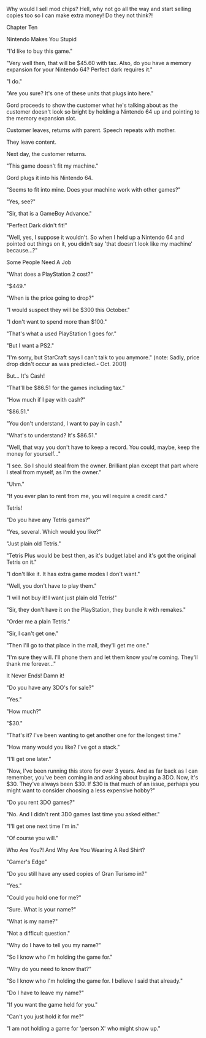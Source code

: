 
 

 

 

 

 

 

 

 

 

 




Why would I sell mod chips?  Hell, why not go all the way and start selling copies too so I can make extra money!  Do they not think?!













Chapter Ten


Nintendo Makes You Stupid

"I'd like to buy this game."

"Very well then, that will be $45.60 with tax.  Also, do you have a memory expansion for your Nintendo 64?  Perfect dark requires it."

"I do."

"Are you sure? It's one of these units that plugs into here."  

Gord proceeds to show the customer what he's talking about as the customer doesn't look so bright by holding a Nintendo 64 up and pointing to the memory expansion slot.

Customer leaves, returns with parent.  Speech repeats with mother.

They leave content.

Next day, the customer returns.

"This game doesn't fit my machine."

Gord plugs it into his Nintendo 64.

"Seems to fit into mine.  Does your machine work with other games?"

"Yes, see?"

<Dramatic Pause>

"Sir, that is a GameBoy Advance."

"Perfect Dark didn't fit!" 

"Well, yes, I suppose it wouldn't.  So when I held up a Nintendo 64 and pointed out things on it, you didn't say 'that doesn't look like my machine' because…?"



Some People Need A Job

"What does a PlayStation 2 cost?"

"$449."

"When is the price going to drop?"

"I would suspect they will be $300 this October."

"I don't want to spend more than $100."

"That's what a used PlayStation 1 goes for."

"But I want a PS2."

"I'm sorry, but StarCraft says I can't talk to you anymore."
(note: Sadly, price drop didn't occur as was predicted.- Oct. 2001)



But... It's Cash!

"That'll be $86.51 for the games including tax."

"How much if I pay with cash?"

"$86.51."

"You don't understand, I want to pay in cash."

"What's to understand?  It's $86.51."

"Well, that way you don't have to keep a record.  You could, maybe, keep the money for yourself…"

"I see.  So I should steal from the owner.  Brilliant plan except that part where I steal from myself, as I'm the owner."

"Uhm."

"If you ever plan to rent from me, you will require a credit card."



Tetris!

"Do you have any Tetris games?"

"Yes, several.  Which would you like?"

"Just plain old Tetris."

"Tetris Plus would be best then, as it's budget label and it's got the original Tetris on it."

"I don't like it.  It has extra game modes I don't want."

"Well, you don't have to play them."

"I will not buy it!  I want just plain old Tetris!"

"Sir, they don't have it on the PlayStation, they bundle it with remakes."

"Order me a plain Tetris."

"Sir, I can't get one."

"Then I'll go to that place in the mall, they'll get me one."

"I'm sure they will.  I'll phone them and let them know you're coming.  They'll thank me forever…"


It Never Ends!  Damn it!

"Do you have any 3DO's for sale?"

"Yes."

"How much?"

"$30."

"That's it?  I've been wanting to get another one for the longest time."

"How many would you like? I've got a stack."

"I'll get one later."

"Now, I've been running this store for over 3 years.  And as far back as I can remember, you've been coming in and asking about buying a 3DO.  Now, it's $30. They've always been $30.  If $30 is that much of an issue, perhaps you might want to consider choosing a less expensive hobby?"

"Do you rent 3DO games?"

"No.  And I didn't rent 3D0 games last time you asked either."

"I'll get one next time I'm in."

"Of course you will."

 

Who Are You?!  And Why Are You Wearing A Red Shirt?

<ring>

"Gamer's Edge"

"Do you still have any used copies of Gran Turismo in?"

"Yes."

"Could you hold one for me?"

"Sure.  What is your name?"

"What is my name?"

"Not a difficult question."

"Why do I have to tell you my name?"

"So I know who I'm holding the game for."

"Why do you need to know that?"

"So I know who I'm holding the game for.  I believe I said that already."

"Do I have to leave my name?"

"If you want the game held for you."

"Can't you just hold it for me?"

"I am not holding a game for 'person X' who might show up."

 
 